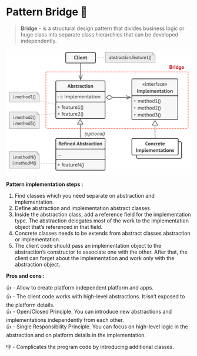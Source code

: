 # Pattern Bridge 🌉

> **Bridge** - is a structural design pattern that divides business logic or huge class into separate class hierarchies 
> that can be developed independently.

![bridge structure](../../assets/bridge-structure.png)

**Pattern implementation steps :**

1. Find classes which you need separate on abstraction and implementation.
2. Define abstraction and implementation abstract classes.
3. Inside the abstraction class, add a reference field for the implementation type. The abstraction delegates most of 
the work to the implementation object that’s referenced in that field.
4. Concrete classes needs to be extends from abstract classes abstraction or implementation.
5. The client code should pass an implementation object to the abstraction’s constructor to associate one with the 
other. After that, the client can forget about the implementation and work only with the abstraction object.

**Pros and cons :**

👍 - Allow to create platform independent platform and apps.\
👍 - The client code works with high-level abstractions. It isn’t exposed to the platform details.\
👍 - Open/Closed Principle. You can introduce new abstractions and implementations independently from each other.\
👍 - Single Responsibility Principle. You can focus on high-level logic in the abstraction and on platform details in 
the implementation.

👎 - Complicates the program code by introducing additional classes.